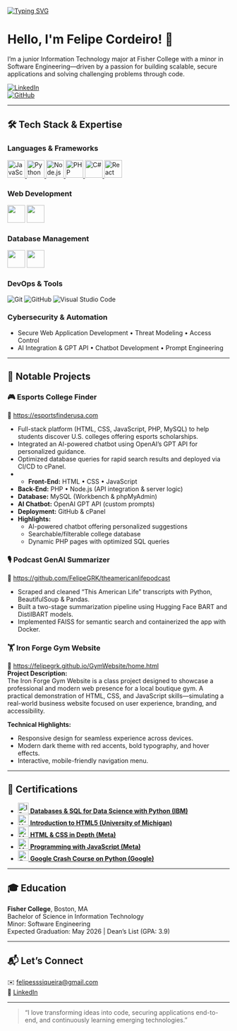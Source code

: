 [![Typing SVG](https://readme-typing-svg.demolab.com?font=Fira+Code&pause=1000&color=62F724&width=435&lines=Aspiring+Software+Engineer)](https://git.io/typing-svg)

# Hello, I'm Felipe Cordeiro! 🚀

I’m a junior Information Technology major at Fisher College with a minor in Software Engineering—driven by a passion for building scalable, secure applications and solving challenging problems through code.

[![LinkedIn](https://img.shields.io/badge/LinkedIn-%230077B5.svg?&style=flat-square&logo=linkedin&logoColor=white)](https://www.linkedin.com/in/felipe-siqueira-0bbb6a169/)  
[![GitHub](https://img.shields.io/badge/GitHub-%23121011.svg?&style=flat-square&logo=github&logoColor=white)](https://github.com/FelipeGRK)

---

## 🛠 Tech Stack & Expertise

### **Languages & Frameworks**

<a href="https://developer.mozilla.org/en-US/docs/Web/JavaScript">
  <img src="https://upload.wikimedia.org/wikipedia/commons/9/99/Unofficial_JavaScript_logo_2.svg" height="40" alt="JavaScript" />
</a>
<a href="https://www.python.org/">
  <img src="https://upload.wikimedia.org/wikipedia/commons/c/c3/Python-logo-notext.svg"       height="40" alt="Python" />
</a>
<a href="https://nodejs.org/">
  <img src="https://upload.wikimedia.org/wikipedia/commons/d/d9/Node.js_logo.svg"            height="40" alt="Node.js" />
</a>
<a href="https://www.php.net/">
  <img src="https://upload.wikimedia.org/wikipedia/commons/2/27/PHP-logo.svg"                height="40" alt="PHP" />
</a>
<a href="https://learn.microsoft.com/dotnet/csharp/">
  <img src="https://upload.wikimedia.org/wikipedia/commons/f/ff/C-Sharp_Logo.svg"            height="40" alt="C#" />
</a>
<a href="https://reactjs.org/">
  <img src="https://upload.wikimedia.org/wikipedia/commons/a/a7/React-icon.svg"              height="40" alt="React" />
</a>


### **Web Development**  
[<img src="https://upload.wikimedia.org/wikipedia/commons/6/61/HTML5_logo_and_wordmark.svg" height="40">](https://developer.mozilla.org/en-US/docs/Web/HTML)
[<img src="https://upload.wikimedia.org/wikipedia/commons/d/d5/CSS3_logo_and_wordmark.svg" height="40">](https://developer.mozilla.org/en-US/docs/Web/CSS)


### **Database Management**  
[<img src="https://upload.wikimedia.org/wikipedia/en/d/dd/MySQL_logo.svg" height="40">](https://www.mysql.com/) [<img src="https://upload.wikimedia.org/wikipedia/commons/4/4f/PhpMyAdmin_logo.svg" height="40">](https://www.phpmyadmin.net/)



### **DevOps & Tools**   
![Git](https://img.shields.io/badge/-Git-05122A?style=flat&logo=git)
![GitHub](https://img.shields.io/badge/-GitHub-05122A?style=flat&logo=github)
![Visual Studio Code](https://img.shields.io/badge/-Visual%20Studio%20Code-05122A?style=flat&logo=visual-studio-code&logoColor=007ACC)


### **Cybersecurity & Automation**  
- Secure Web Application Development • Threat Modeling • Access Control  
- AI Integration & GPT API • Chatbot Development • Prompt Engineering  
---

## 🚀 Notable Projects

### 🎮 Esports College Finder
🔗 https://esportsfinderusa.com  
- Full-stack platform (HTML, CSS, JavaScript, PHP, MySQL) to help students discover U.S. colleges offering esports scholarships.  
- Integrated an AI-powered chatbot using OpenAI’s GPT API for personalized guidance.  
- Optimized database queries for rapid search results and deployed via CI/CD to cPanel.
- - **Front-End:** HTML • CSS • JavaScript  
- **Back-End:** PHP • Node.js (API integration & server logic)  
- **Database:** MySQL (Workbench & phpMyAdmin)  
- **AI Chatbot:** OpenAI GPT API (custom prompts)  
- **Deployment:** GitHub & cPanel  
- **Highlights:**  
  - AI-powered chatbot offering personalized suggestions  
  - Searchable/filterable college database  
  - Dynamic PHP pages with optimized SQL queries 

### 🎙️ Podcast GenAI Summarizer
🔗 https://github.com/FelipeGRK/theamericanlifepodcast  
- Scraped and cleaned “This American Life” transcripts with Python, BeautifulSoup & Pandas.  
- Built a two-stage summarization pipeline using Hugging Face BART and DistilBART models.  
- Implemented FAISS for semantic search and containerized the app with Docker.

### 🏋️ Iron Forge Gym Website
🔗 https://felipegrk.github.io/GymWebsite/home.html  
**Project Description:**  
The Iron Forge Gym Website is a class project designed to showcase a professional and modern web presence for a local boutique gym. A practical demonstration of HTML, CSS, and JavaScript skills—simulating a real-world business website focused on user experience, branding, and accessibility.

**Technical Highlights:**  
- Responsive design for seamless experience across devices.  
- Modern dark theme with red accents, bold typography, and hover effects.  
- Interactive, mobile-friendly navigation menu.  

---

## 🏅 Certifications

- [<img src="https://upload.wikimedia.org/wikipedia/commons/5/51/IBM_logo.svg" height="24" alt="IBM"> **Databases & SQL for Data Science with Python (IBM)**](https://www.coursera.org/account/accomplishments/verify/DFMPM5NYEM0S)  
- [<img src="https://upload.wikimedia.org/wikipedia/commons/8/87/University_of_Michigan_logo.svg" height="24" alt="University of Michigan"> **Introduction to HTML5 (University of Michigan)**](https://www.coursera.org/account/accomplishments/certificate/S2OPNFA1JCNU)  
- [<img src="https://upload.wikimedia.org/wikipedia/commons/0/05/Meta_Platforms_Inc._logo.svg" height="24" alt="Meta"> **HTML & CSS in Depth (Meta)**](https://www.coursera.org/account/accomplishments/verify/01WW0TTVEK35)  
- [<img src="https://upload.wikimedia.org/wikipedia/commons/0/05/Meta_Platforms_Inc._logo.svg" height="24" alt="Meta"> **Programming with JavaScript (Meta)**](https://www.coursera.org/account/accomplishments/verify/GBPMZR9901NI)  
- [<img src="https://upload.wikimedia.org/wikipedia/commons/2/2f/Google_2015_logo.svg" height="24" alt="Google"> **Google Crash Course on Python (Google)**](https://www.coursera.org/account/accomplishments/verify/AMBNN3KLZL4V)  
 


---

## 🎓 Education

**Fisher College**, Boston, MA  
Bachelor of Science in Information Technology  
Minor: Software Engineering  
Expected Graduation: May 2026 | Dean’s List (GPA: 3.9)

---


## 📬 Let’s Connect

✉️ felipesssiqueira@gmail.com  
🔗 [LinkedIn](https://www.linkedin.com/in/felipe-siqueira-0bbb6a169/)  

---

> “I love transforming ideas into code, securing applications end-to-end, and continuously learning emerging technologies.”  
